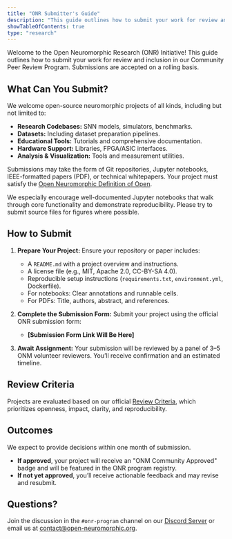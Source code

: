 ```yaml
---
title: "ONR Submitter's Guide"
description: "This guide outlines how to submit your work for review and inclusion in the ONM Community Peer Review Program."
showTableOfContents: true
type: "research"
---
```


Welcome to the Open Neuromorphic Research (ONR) Initiative! This guide outlines how to submit your work for review and inclusion in our Community Peer Review Program. Submissions are accepted on a rolling basis.

## What Can You Submit?

We welcome open-source neuromorphic projects of all kinds, including but not limited to:

-   **Research Codebases:** SNN models, simulators, benchmarks.
-   **Datasets:** Including dataset preparation pipelines.
-   **Educational Tools:** Tutorials and comprehensive documentation.
-   **Hardware Support:** Libraries, FPGA/ASIC interfaces.
-   **Analysis & Visualization:** Tools and measurement utilities.

Submissions may take the form of Git repositories, Jupyter notebooks, IEEE-formatted papers (PDF), or technical whitepapers. Your project must satisfy the [Open Neuromorphic Definition of Open](/about/governance/open-definition/).

We especially encourage well-documented Jupyter notebooks that walk through core functionality and demonstrate reproducibility. Please try to submit source files for figures where possible.

## How to Submit

1.  **Prepare Your Project:** Ensure your repository or paper includes:
    -   A `README.md` with a project overview and instructions.
    -   A license file (e.g., MIT, Apache 2.0, CC-BY-SA 4.0).
    -   Reproducible setup instructions (`requirements.txt`, `environment.yml`, Dockerfile).
    -   For notebooks: Clear annotations and runnable cells.
    -   For PDFs: Title, authors, abstract, and references.

2.  **Complete the Submission Form:** Submit your project using the official ONR submission form:
    -   **[Submission Form Link Will Be Here]**

3.  **Await Assignment:** Your submission will be reviewed by a panel of 3–5 ONM volunteer reviewers. You’ll receive confirmation and an estimated timeline.

## Review Criteria

Projects are evaluated based on our official [Review Criteria](/neuromorphic-computing/research/review-criteria/), which prioritizes openness, impact, clarity, and reproducibility.

## Outcomes

We expect to provide decisions within one month of submission.

-   **If approved**, your project will receive an "ONM Community Approved" badge and will be featured in the ONR program registry.
-   **If not yet approved**, you’ll receive actionable feedback and may revise and resubmit.

## Questions?

Join the discussion in the `#onr-program` channel on our [Discord Server](https://discord.gg/hUygPUdD8E) or email us at [contact@open-neuromorphic.org](mailto:contact@open-neuromorphic.org).
